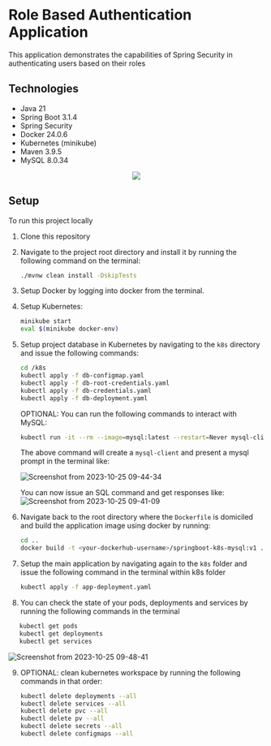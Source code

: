 # Role Based Authentication Application

This application demonstrates the capabilities of Spring Security in authenticating users based on their roles

## Technologies

- Java 21
- Spring Boot 3.1.4
- Spring Security
- Docker 24.0.6
- Kubernetes (minikube)
- Maven 3.9.5
- MySQL 8.0.34

<p align="center">
  <a href="https://skillicons.dev">
    <img src="https://skillicons.dev/icons?i=java,spring, docker,kubernetes,maven,mysql" />
  </a>
</p>

## Setup

To run this project locally

1. Clone this repository
2. Navigate to the project root directory and install it by running the following command on the terminal:

   ```sh
   ./mvnw clean install -DskipTests
   ```

3. Setup Docker by logging into docker from the terminal.
4. Setup Kubernetes:

   ```sh
   minikube start
   eval $(minikube docker-env)
   ```

5. Setup project database in Kubernetes by navigating to the `k8s` directory and issue the following commands:

   ```sh
   cd /k8s
   kubectl apply -f db-configmap.yaml
   kubectl apply -f db-root-credentials.yaml
   kubectl apply -f db-credentials.yaml
   kubectl apply -f db-deployment.yaml
   ```

   OPTIONAL: You can run the following commands to interact with MySQL:

   ```sh
   kubectl run -it --rm --image=mysql:latest --restart=Never mysql-client -- mysql -h mysql -uroot -ptoor
   ```

   The above command will create a `mysql-client` and present a mysql prompt in the terminal like:

   ![Screenshot from 2023-10-25 09-44-34](https://github.com/ywalakamar/role-based-auth/assets/4771875/b9ad8205-e402-4ed3-a9c0-168578044114)

   You can now issue an SQL command and get responses like:
   ![Screenshot from 2023-10-25 09-41-09](https://github.com/ywalakamar/role-based-auth/assets/4771875/782d5a84-c4ae-4d9e-b35e-725388b89fba)

6. Navigate back to the root directory where the `Dockerfile` is domiciled and build the application image using docker by running:

   ```sh
   cd ..
   docker build -t <your-dockerhub-username>/springboot-k8s-mysql:v1 .
   ```

7. Setup the main application by navigating again to the `k8s` folder and issue the following command in the terminal within k8s folder

   ```sh
   kubectl apply -f app-deployment.yaml
   ```

8. You can check the state of your pods, deployments and services by running the following commands in the terminal

```sh
   kubectl get pods
   kubectl get deployments
   kubectl get services
```

![Screenshot from 2023-10-25 09-48-41](https://github.com/ywalakamar/role-based-auth/assets/4771875/8d042fbf-2b47-4bd0-9262-f91b2c22d3f9)

9. OPTIONAL: clean kubernetes workspace by running the following commands in that order:

   ```sh
   kubectl delete deployments --all
   kubectl delete services --all
   kubectl delete pvc --all
   kubectl delete pv --all
   kubectl delete secrets --all
   kubectl delete configmaps --all
   ```
